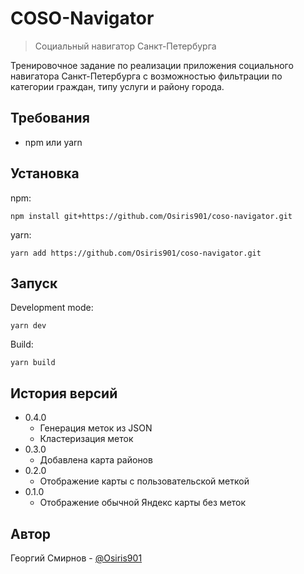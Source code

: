 # COSO-Navigator
> Социальный навигатор Санкт-Петербурга

Тренировочное задание по реализации приложения социального навигатора Санкт-Петербурга с возможностью фильтрации по категории граждан, типу услуги и району города.

## Требования
* npm или yarn

## Установка
npm:
```
npm install git+https://github.com/Osiris901/coso-navigator.git
```
yarn:
```
yarn add https://github.com/Osiris901/coso-navigator.git
```

## Запуск
Development mode:
```
yarn dev
```
Build:
```
yarn build
```

## История версий
* 0.4.0
  * Генерация меток из JSON
  * Кластеризация меток
* 0.3.0
  * Добавлена карта районов
* 0.2.0
  * Отображение карты с пользовательской меткой
* 0.1.0 
  * Отображение обычной Яндекс карты без меток

## Автор
Георгий Смирнов - [@Osiris901](https://github.com/Osiris901)